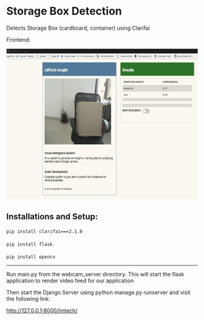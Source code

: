# Storage Box Detection
Detects Storage Box (cardboard, container) using Clarifai 


Frontend:
 <p align="center">
  <img src="storagebox_detection_frontend.jpg" width=800 height=400>
 </p> 
 

## Installations and Setup:
```bash
pip install clarifai===2.1.0

pip install flask

pip install opencv

```

<hr>
Run main.py from the webcam_server directory. This will start the flask application to render video feed for our application


Then start the Django Server using python manage.py runserver and visit the following link:

http://127.0.0.1:8000/lmtech/
